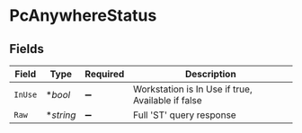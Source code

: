 # PcAnywhereStatus


## Fields

| Field                                             | Type                                              | Required                                          | Description                                       |
| ------------------------------------------------- | ------------------------------------------------- | ------------------------------------------------- | ------------------------------------------------- |
| `InUse`                                           | **bool*                                           | :heavy_minus_sign:                                | Workstation is In Use if true, Available if false |
| `Raw`                                             | **string*                                         | :heavy_minus_sign:                                | Full 'ST' query response                          |
